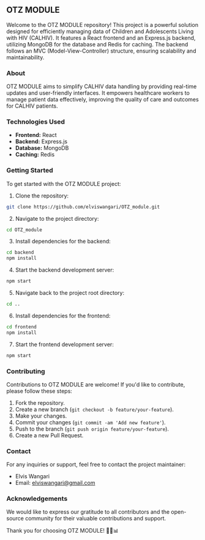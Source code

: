 ## OTZ MODULE

Welcome to the OTZ MODULE repository! This project is a powerful solution designed for efficiently managing data of Children and Adolescents Living with HIV (CALHIV). It features a React frontend and an Express.js backend, utilizing MongoDB for the database and Redis for caching. The backend follows an MVC (Model-View-Controller) structure, ensuring scalability and maintainability.

### About

OTZ MODULE aims to simplify CALHIV data handling by providing real-time updates and user-friendly interfaces. It empowers healthcare workers to manage patient data effectively, improving the quality of care and outcomes for CALHIV patients.

### Technologies Used

- **Frontend:** React
- **Backend:** Express.js
- **Database:** MongoDB
- **Caching:** Redis

### Getting Started

To get started with the OTZ MODULE project:

1. Clone the repository:

```bash
git clone https://github.com/elviswangari/OTZ_module.git
```

2. Navigate to the project directory:

```bash
cd OTZ_module
```

3. Install dependencies for the backend:

```bash
cd backend
npm install
```

4. Start the backend development server:

```bash
npm start
```

5. Navigate back to the project root directory:

```bash
cd ..
```

6. Install dependencies for the frontend:

```bash
cd frontend
npm install
```

7. Start the frontend development server:

```bash
npm start
```

### Contributing

Contributions to OTZ MODULE are welcome! If you'd like to contribute, please follow these steps:

1. Fork the repository.
2. Create a new branch (`git checkout -b feature/your-feature`).
3. Make your changes.
4. Commit your changes (`git commit -am 'Add new feature'`).
5. Push to the branch (`git push origin feature/your-feature`).
6. Create a new Pull Request.

<!-- ### License

This project is licensed under the MIT License - see the [LICENSE](LICENSE) file for details. -->

### Contact

For any inquiries or support, feel free to contact the project maintainer:

- Elvis Wangari
- Email: <elviswangari@gmail.com>

### Acknowledgements

We would like to express our gratitude to all contributors and the open-source community for their valuable contributions and support.

Thank you for choosing OTZ MODULE! 🚀🌐📊
